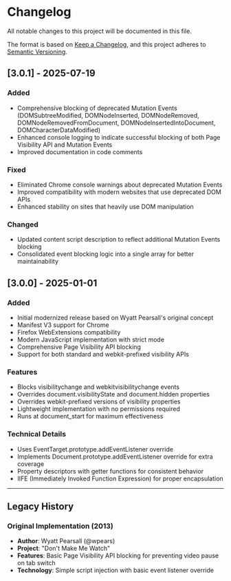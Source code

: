 # Changelog

All notable changes to this project will be documented in this file.

The format is based on [Keep a Changelog](https://keepachangelog.com/en/1.0.0/),
and this project adheres to [Semantic Versioning](https://semver.org/spec/v2.0.0.html).

## [3.0.1] - 2025-07-19

### Added
- Comprehensive blocking of deprecated Mutation Events (DOMSubtreeModified, DOMNodeInserted, DOMNodeRemoved, DOMNodeRemovedFromDocument, DOMNodeInsertedIntoDocument, DOMCharacterDataModified)
- Enhanced console logging to indicate successful blocking of both Page Visibility API and Mutation Events
- Improved documentation in code comments

### Fixed
- Eliminated Chrome console warnings about deprecated Mutation Events
- Improved compatibility with modern websites that use deprecated DOM APIs
- Enhanced stability on sites that heavily use DOM manipulation

### Changed
- Updated content script description to reflect additional Mutation Events blocking
- Consolidated event blocking logic into a single array for better maintainability

## [3.0.0] - 2025-01-01

### Added
- Initial modernized release based on Wyatt Pearsall's original concept
- Manifest V3 support for Chrome
- Firefox WebExtensions compatibility
- Modern JavaScript implementation with strict mode
- Comprehensive Page Visibility API blocking
- Support for both standard and webkit-prefixed visibility APIs

### Features
- Blocks visibilitychange and webkitvisibilitychange events
- Overrides document.visibilityState and document.hidden properties
- Overrides webkit-prefixed versions of visibility properties
- Lightweight implementation with no permissions required
- Runs at document_start for maximum effectiveness

### Technical Details
- Uses EventTarget.prototype.addEventListener override
- Implements Document.prototype.addEventListener override for extra coverage
- Property descriptors with getter functions for consistent behavior
- IIFE (Immediately Invoked Function Expression) for proper encapsulation

---

## Legacy History

### Original Implementation (2013)
- **Author**: Wyatt Pearsall (@wpears)
- **Project**: "Don't Make Me Watch"
- **Features**: Basic Page Visibility API blocking for preventing video pause on tab switch
- **Technology**: Simple script injection with basic event listener override
